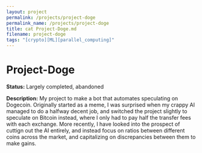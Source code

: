 ```yaml
---
layout: project
permalink: /projects/project-doge
permalink_name: /projects/project-doge
title: cat Project-Doge.md
filename: project-doge
tags: "[crypto][ML][parallel_computing]"
---
```

# Project-Doge

**Status:** Largely completed, abandoned

**Description:** My project to make a bot that automates speculating on Dogecoin. Originally started as a meme, I was surprised when my crappy AI managed to do a halfway decent job, and switched the project slightly to speculate on Bitcoin instead, where I only had to pay half the transfer fees with each exchange.
More recently, I have looked into the prospect of cuttign out the AI entirely, and instead focus on ratios between different coins across the market, and capitalizing on discrepancies between them to make gains.
